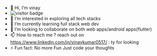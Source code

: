 - 👋 Hi, I’m vinay
- ![visitor badge](https://visitor-badge.glitch.me/badge?page_id=vinaymern)
- 👀 I’m interested in exploring all tech stacks
- 🌱 I’m currently learning full stack web dev
- 💞️ I’m looking to collaborate on both web apps/android apps(flutter) 
- 📫 How to reach me ? reach out on https://www.linkedin.com/in/vinaykumar0517/ : ty for looking
- ⚡ Fun fact: No more Fun Just code your thoughts

<!---
vinaymern/vinaymern is a ✨ special ✨ repository because its `README.md` (this file) appears on your GitHub profile.
You can click the Preview link to take a look at your changes.
--->
